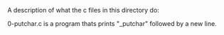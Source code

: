 A description of what the c files in this directory do:

0-putchar.c is a program thats prints "_putchar" followed by a new line.

